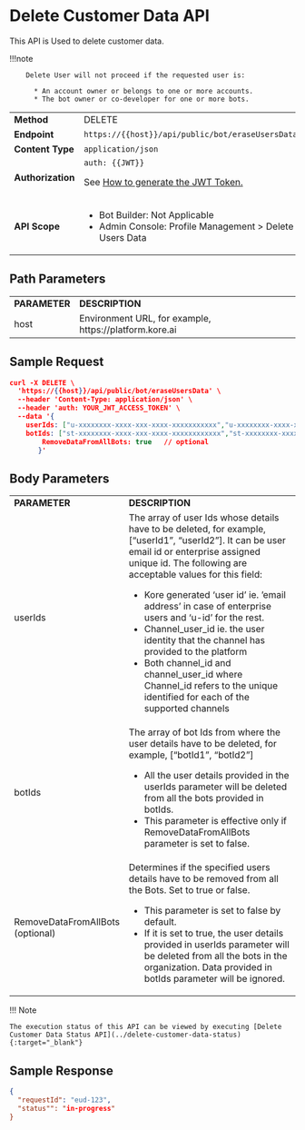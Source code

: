 # Delete Customer Data API

This API is Used to delete customer data.

!!!note

        Delete User will not proceed if the requested user is:

          * An account owner or belongs to one or more accounts.  
          * The bot owner or co-developer for one or more bots. 


<table>
  <tr>
   <td>
<strong>Method</strong>
   </td>
   <td>DELETE
   </td>
  </tr>
  <tr>
   <td><strong>Endpoint</strong>
   </td>
   <td><code>https://{{host}}/api/public/bot/eraseUsersData</code>
   </td>
  </tr>
  <tr>
   <td><strong>Content Type</strong>
   </td>
   <td><code>application/json</code>
   </td>
  </tr>
  <tr>
   <td><strong>Authorization</strong>
   </td>
   <td><code>auth: {{JWT}}</code>
<p>
See <a href="../../../analytics/automations/conversation-flows">How to generate the JWT Token.</a>
   </td>
  </tr>
  <tr>
   <td><strong>API Scope</strong>
   </td>
   <td>
<ul>

<li>Bot Builder: Not Applicable

<li>Admin Console: Profile Management > Delete Users Data
</li>
</ul>
   </td>
  </tr>
</table>


 


## Path Parameters


<table>
  <tr>
   <td><strong>PARAMETER</strong>
   </td>
   <td><strong>DESCRIPTION</strong>
   </td>
  </tr>
  <tr>
   <td>host
   </td>
   <td>Environment URL, for example, https://platform.kore.ai
   </td>
  </tr>
</table>


 


## Sample Request


```json
curl -X DELETE \
  'https://{{host}}/api/public/bot/eraseUsersData' \
  --header 'Content-Type: application/json' \
  --header 'auth: YOUR_JWT_ACCESS_TOKEN' \
  --data '{
  	userIds: ["u-xxxxxxxx-xxxx-xxx-xxxx-xxxxxxxxxxx","u-xxxxxxxx-xxxx-xxx-xxxx-xxxxxxxxxxx","u-xxxxxxxx-xxxx-xxx-xxxx-xxxxxxxxxxx"],
	botIds: ["st-xxxxxxxx-xxxx-xxx-xxxx-xxxxxxxxxxxx","st-xxxxxxxx-xxxx-xxx-xxxx-xxxxxxxxxxxx","x-xxxxxxxx-xxxx-xxx-xxxx-xxxxxxxxxxxx"]
        RemoveDataFromAllBots: true   // optional
       }'
```


 


## Body Parameters


<table>
  <tr>
   <td><strong>PARAMETER</strong>
   </td>
   <td><strong>DESCRIPTION</strong>
   </td>
  </tr>
  <tr>
   <td>userIds
   </td>
   <td>The array of user Ids whose details have to be deleted, for example, [“userId1”, “userId2”]. It can be user email id or enterprise assigned unique id. The following are acceptable values for this field:
<ul>

<li>Kore generated ‘user id’ ie. ’email address’ in case of enterprise users and ‘u-id’ for the rest.

<li>Channel_user_id ie. the user identity that the channel has provided to the platform

<li>Both channel_id and channel_user_id  where Channel_id refers to the unique identified for each of the supported channels

</ul>
   </td>
  </tr>
  <tr>
   <td>botIds
   </td>
   <td>The array of bot Ids from where the user details have to be deleted, for example, [“botId1”, “botId2”]
   <ul>
   <li>All the user details provided in the userIds parameter will be deleted from all the bots provided in botIds.
   <li>This parameter is effective only if RemoveDataFromAllBots parameter is set to false.
   </ul>
   </td>
  </tr>
  <tr>
   <td>RemoveDataFromAllBots
<br>
(optional)
   </td>
   <td>Determines if the specified users details have to be removed from all the Bots. Set to true or false.
   <ul>
   <li>This parameter is set to false by default.
   <li>If it is set to true, the user details provided in userIds parameter will be deleted from all the bots in the organization. Data provided in botIds parameter will be ignored.
   </ul>
   </td>
  </tr>
</table>

!!! Note

    The execution status of this API can be viewed by executing [Delete Customer Data Status API](../delete-customer-data-status){:target="_blank"}


## Sample Response


```json
{
  "requestId": "eud-123",
  "status"": "in-progress"
}
```